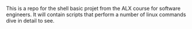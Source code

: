 This is a repo for the shell basic projet from the ALX course for software engineers. It will contain scripts that perform a number of linux commands dive in detail to see.
